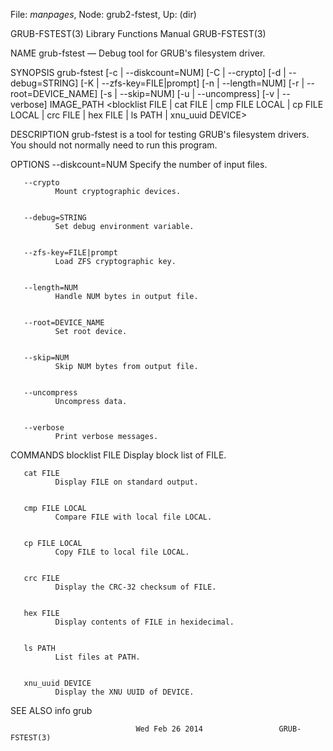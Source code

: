 File: *manpages*,  Node: grub2-fstest,  Up: (dir)

GRUB-FSTEST(3)             Library Functions Manual             GRUB-FSTEST(3)



NAME
       grub-fstest — Debug tool for GRUB's filesystem driver.


SYNOPSIS
       grub-fstest [-c | --diskcount=NUM] [-C | --crypto]
                    [-d | --debug=STRING] [-K | --zfs-key=FILE|prompt]
                    [-n | --length=NUM] [-r | --root=DEVICE_NAME]
                    [-s | --skip=NUM] [-u | --uncompress] [-v | --verbose]
                    IMAGE_PATH <blocklist FILE | cat FILE |
                    cmp FILE LOCAL | cp FILE LOCAL | crc FILE |
                    hex FILE | ls PATH | xnu_uuid DEVICE>


DESCRIPTION
       grub-fstest  is  a  tool  for  testing  GRUB's filesystem drivers.  You
       should not normally need to run this program.


OPTIONS
       --diskcount=NUM
              Specify the number of input files.


       --crypto
              Mount cryptographic devices.


       --debug=STRING
              Set debug environment variable.


       --zfs-key=FILE|prompt
              Load ZFS cryptographic key.


       --length=NUM
              Handle NUM bytes in output file.


       --root=DEVICE_NAME
              Set root device.


       --skip=NUM
              Skip NUM bytes from output file.


       --uncompress
              Uncompress data.


       --verbose
              Print verbose messages.


COMMANDS
       blocklist FILE
              Display block list of FILE.


       cat FILE
              Display FILE on standard output.


       cmp FILE LOCAL
              Compare FILE with local file LOCAL.


       cp FILE LOCAL
              Copy FILE to local file LOCAL.


       crc FILE
              Display the CRC-32 checksum of FILE.


       hex FILE
              Display contents of FILE in hexidecimal.


       ls PATH
              List files at PATH.


       xnu_uuid DEVICE
              Display the XNU UUID of DEVICE.


SEE ALSO
       info grub



                                Wed Feb 26 2014                 GRUB-FSTEST(3)
